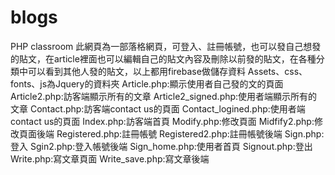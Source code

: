 # blogs
PHP classroom
此網頁為一部落格網頁，可登入、註冊帳號，也可以發自己想發的貼文，在article裡面也可以編輯自己的貼文內容及刪除以前發的貼文，在各種分類中可以看到其他人發的貼文，以上都用firebase做儲存資料
Assets、css、fonts、js為Jquery的資料夾
Article.php:顯示使用者自己發的文的頁面
Article2.php:訪客端顯示所有的文章
Article2_signed.php:使用者端顯示所有的文章
Contact.php:訪客端contact us的頁面
Contact_logined.php:使用者端contact us的頁面
Index.php:訪客端首頁
Modify.php:修改頁面
Midfify2.php:修改頁面後端
Registered.php:註冊帳號
Registered2.php:註冊帳號後端
Sign.php:登入
Sgin2.php:登入帳號後端
Sign_home.php:使用者首頁
Signout.php:登出
Write.php:寫文章頁面
Write_save.php:寫文章後端
